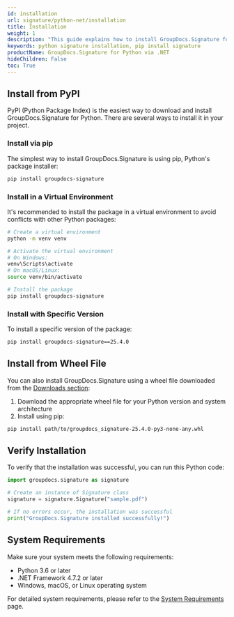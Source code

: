 ```yaml
---
id: installation
url: signature/python-net/installation
title: Installation
weight: 1
description: "This guide explains how to install GroupDocs.Signature for Python via .NET to your environment"
keywords: python signature installation, pip install signature
productName: GroupDocs.Signature for Python via .NET
hideChildren: False 
toc: True
---
```

## Install from PyPI

PyPI (Python Package Index) is the easiest way to download and install GroupDocs.Signature for Python. There are several ways to install it in your project.

### Install via pip

The simplest way to install GroupDocs.Signature is using pip, Python's package installer:

```bash
pip install groupdocs-signature
```

### Install in a Virtual Environment

It's recommended to install the package in a virtual environment to avoid conflicts with other Python packages:

```bash
# Create a virtual environment
python -m venv venv

# Activate the virtual environment
# On Windows:
venv\Scripts\activate
# On macOS/Linux:
source venv/bin/activate

# Install the package
pip install groupdocs-signature
```

### Install with Specific Version

To install a specific version of the package:

```bash
pip install groupdocs-signature==25.4.0
```

## Install from Wheel File

You can also install GroupDocs.Signature using a wheel file downloaded from the [Downloads section](https://downloads.groupdocs.com/signature/python-net):

1. Download the appropriate wheel file for your Python version and system architecture
2. Install using pip:

```bash
pip install path/to/groupdocs_signature-25.4.0-py3-none-any.whl
```

## Verify Installation

To verify that the installation was successful, you can run this Python code:

```python
import groupdocs.signature as signature

# Create an instance of Signature class
signature = signature.Signature("sample.pdf")

# If no errors occur, the installation was successful
print("GroupDocs.Signature installed successfully!")
```

## System Requirements

Make sure your system meets the following requirements:
- Python 3.6 or later
- .NET Framework 4.7.2 or later
- Windows, macOS, or Linux operating system

For detailed system requirements, please refer to the [System Requirements](system-requirements.md) page.

